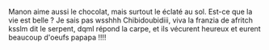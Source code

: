 Manon aime aussi le chocolat, mais surtout le éclaté au sol.
Est-ce que la vie est belle ? Je sais pas wsshhh
Chibidoubidiii, viva la franzia de afritch
ksslm dit le serpent, dqml répond la carpe, et ils vécurent heureux et eurent beaucoup d'oeufs
papapa !!!!
